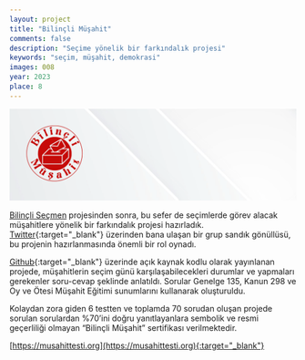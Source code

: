 ```yaml
---
layout: project
title: "Bilinçli Müşahit"
comments: false
description: "Seçime yönelik bir farkındalık projesi"
keywords: "seçim, müşahit, demokrasi"
images: 008
year: 2023
place: 8
---
```

![001](/assets/images/projects/008/001.png)

[Bilinçli Seçmen](https://iltekin.com/projects/bilincli-secmen/) projesinden sonra, bu sefer de seçimlerde görev alacak müşahitlere yönelik bir farkındalık projesi hazırladık. [Twitter](https://twitter.com/sezeriltekin){:target="_blank"} üzerinden bana ulaşan bir grup sandık gönüllüsü, bu projenin hazırlanmasında önemli bir rol oynadı.

[Github](https://github.com/iltekin/musahit-testi){:target="_blank"} üzerinde açık kaynak kodlu olarak yayınlanan projede, müşahitlerin seçim günü karşılaşabilecekleri durumlar ve yapmaları gerekenler soru-cevap şeklinde anlatıldı. Sorular Genelge 135, Kanun 298 ve Oy ve Ötesi Müşahit Eğitimi sunumlarını kullanarak oluşturuldu.

Kolaydan zora giden 6 testten ve toplamda 70 sorudan oluşan projede sorulan sorulardan %70’ini doğru yanıtlayanlara sembolik ve resmi geçerliliği olmayan “Bilinçli Müşahit” sertifikası verilmektedir.

[https://musahittesti.org](https://musahittesti.org){:target="_blank"}